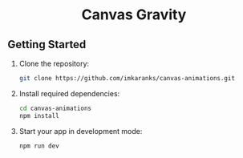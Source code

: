 <h1 align="center">Canvas Gravity</h1>

## Getting Started

1. Clone the repository:

   ```bash
   git clone https://github.com/imkaranks/canvas-animations.git
   ```

1. Install required dependencies:

   ```bash
   cd canvas-animations
   npm install
   ```

1. Start your app in development mode:
   ```bash
   npm run dev
   ```
